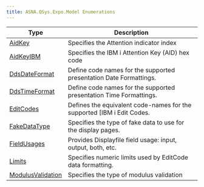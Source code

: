 ```yaml
---
title: ASNA.QSys.Expo.Model Enumerations
---
```



| Type | Description |
| --- | --- |
| [AidKey](/reference/expo/qsys-expo-model/aid-key.html) | Specifies the Attention indicator index |
| [AidKeyIBM](/reference/expo/qsys-expo-model/aid-key-ibm.html) | Specifies the IBM i Attention Key (AID) hex code |
| [DdsDateFormat](/reference/expo/qsys-expo-model/dds-date-format.html) | Define code names for the supported presentation Date Formattings. |
| [DdsTimeFormat](/reference/expo/qsys-expo-model/dds-time-format.html) | Define code names for the supported presentation Time Formattings. |
| [EditCodes](/reference/expo/qsys-expo-model/edit-codes.html) | Defines the equivalent code-names for the supported [IBM i Edit Codes. |
| [FakeDataType](/reference/expo/qsys-expo-model/fake-data-type.html) | Specifies the type of fake data to use for the display pages. |
| [FieldUsages](/reference/expo/qsys-expo-model/field-usages.html) | Provides Displayfile field usage: input, output, both, etc. |
| [Limits](/reference/expo/qsys-expo-model/limits.html) | Specifies numeric limits used by EditCode data formatting. |
| [ModulusValidation](/reference/expo/qsys-expo-model/modulus-validation.html) | Specifies the type of modulus validation |
